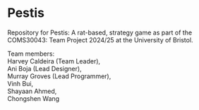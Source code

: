 # Pestis
Repository for Pestis: A rat-based, strategy game as part of the COMS30043: Team Project 2024/25 at the University of Bristol. 

Team members:  
Harvey Caldeira (Team Leader),   
Ani Boja (Lead Designer),   
Murray Groves (Lead Programmer),   
Vinh Bui,   
Shayaan Ahmed,  
Chongshen Wang  
